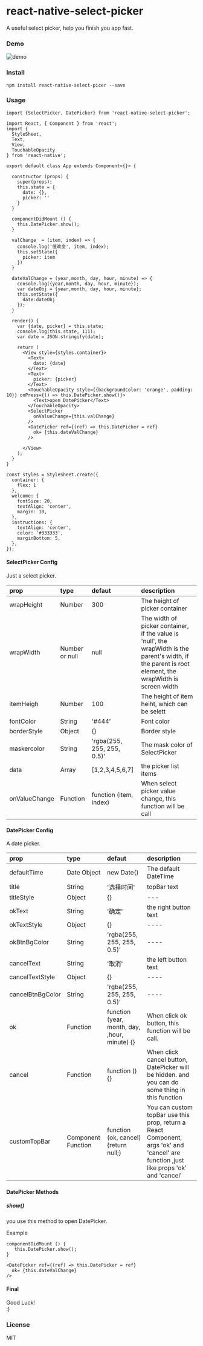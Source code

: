 # react-native-select-picker

 A useful select picker, help you finish you app fast.

### Demo
![demo](./demo.gif)

### Install

```
npm install react-native-select-picer --save
```


### Usage 

```
import {SelectPicker, DatePicker} from 'react-native-select-picker';

import React, { Component } from 'react';
import {
  StyleSheet,
  Text,
  View,
  TouchableOpacity
} from 'react-native';

export default class App extends Component<{}> {

  constructor (props) {
    super(props);
    this.state = {
      date: {},
      picker: ''
    }
  }

  componentDidMount () {
    this.DatePicker.show();
  }

  valChange  = (item, index) => {
    console.log('值改变', item, index);
    this.setState({
      picker: item
    })
  }

  dateValChange = (year,month, day, hour, minute) => {
    console.log({year,month, day, hour, minute});
    var dateObj = {year,month, day, hour, minute};
    this.setState({
      date:dateObj
    });
  }

  render() {
    var {date, picker} = this.state;
    console.log(this.state, 111);
    var date = JSON.stringify(date);

    return (
      <View style={styles.container}>
        <Text>
          date: {date}
        </Text>
        <Text>
          picker: {picker}
        </Text>
        <TouchableOpacity style={{backgroundColor: 'orange', padding: 10}} onPress={() => this.DatePicker.show()}>
          <Text>open DatePicker</Text>
        </TouchableOpacity>
        <SelectPicker 
          onValueChange={this.valChange}
        />
        <DatePicker ref={(ref) => this.DatePicker = ref}
          ok= {this.dateValChange}
        />

      </View>
    );
  }
}

const styles = StyleSheet.create({
  container: {
    flex: 1
  },
  welcome: {
    fontSize: 20,
    textAlign: 'center',
    margin: 10,
  },
  instructions: {
    textAlign: 'center',
    color: '#333333',
    marginBottom: 5,
  },
});
```

#### SelectPicker Config

Just a select picker.

|prop         |type           |defaut                      |description                              |
|:----------   |:---------------|:-------------               |:-----------------------------------------|
|wrapHeight   |Number         |300                         | The height of picker container          |
|wrapWidth    |Number or null |null                        | The width of picker container, if the value is 'null', the wrapWidth is the parent's width, if the parent is root element, the wrapWidth is screen width|
|itemHeigh    |Number         |100                         | The height of item heiht, which can be selett|
|fontColor    |String         | '#444’                     | Font color |
|borderStyle  |Object         | {}                         | Border style |
|maskercolor  |String         | 'rgba(255, 255, 255, 0.5)' | The mask color of SelectPicker|
|data         |Array          | [1,2,3,4,5,6,7]            | the picker list items |
|onValueChange|Function       | function (item, index)     | When select picker value  change, this function will be call|

#### DatePicker Config

A date picker.

|prop         |type           |defaut                      |description                              |
|:----------   |:---------------|:-------------               |:-----------------------------------------|
|defaultTime  |Date Object    |new Date()                  |The default DateTime                    |
|title        |String         |'选择时间'                   |topBar text |
|titleStyle    |Object         |{}                      | ---|
|okText       |String         | '确定'                     | the right button text|
|okTextStyle  |Object         | {}                         | ---- |
|okBtnBgColor  |String         | 'rgba(255, 255, 255, 0.5)' | ----|
|cancelText       |String         | '取消'                     | the left button text|
|cancelTextStyle  |Object         | {}                         | ---- |
|cancelBtnBgColor  |String         | 'rgba(255, 255, 255, 0.5)' | ----|
|ok                | Function | function (year, month, day, ,hour, minute) {} | When click ok button, this function will be call.|
|cancel                | Function | function () {} | When click cancel button, DatePicker will be hidden. and you can do some thing in this function|
|customTopBar | Component Function | function (ok, cancel) {return null;} |You can custom topBar use this prop, return a React Component, args 'ok'  and 'cancel'  are function ,just like props 'ok' and 'cancel' |

#### DatePicker Methods

##### show()
you use this method to open DatePicker.

Example 
```
componentDidMount () {
   this.DatePicker.show();
}

<DatePicker ref={(ref) => this.DatePicker = ref}
  ok= {this.dateValChange}
/>
```

#### Final
 Good Luck!  
 :)

### License 
MIT